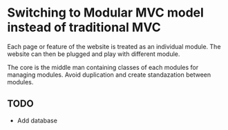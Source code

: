 # Switching to Modular MVC model instead of traditional MVC

Each page or feature of the website is treated as an individual module. The website can then be plugged and play with different module.

The core is the middle man containing classes of each modules for managing modules. Avoid duplication and create standazation between modules.

## TODO

- Add database

